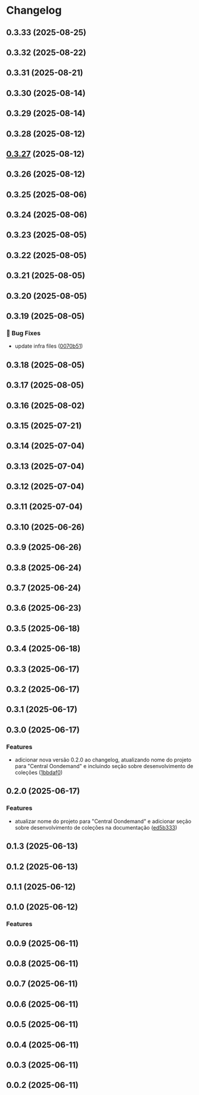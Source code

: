 # Changelog

## 0.3.33 (2025-08-25)

## 0.3.32 (2025-08-22)

## 0.3.31 (2025-08-21)

## 0.3.30 (2025-08-14)

## 0.3.29 (2025-08-14)

## 0.3.28 (2025-08-12)

## [0.3.27](https://github.com/oondemand/central-oondemand-backend/compare/0.3.26...0.3.27) (2025-08-12)

## 0.3.26 (2025-08-12)

## 0.3.25 (2025-08-06)

## 0.3.24 (2025-08-06)

## 0.3.23 (2025-08-05)

## 0.3.22 (2025-08-05)

## 0.3.21 (2025-08-05)

## 0.3.20 (2025-08-05)

## 0.3.19 (2025-08-05)

### 🐛 Bug Fixes

* update infra files ([0070b51](https://github.com/oondemand/central-oondemand-backend/commit/0070b51d0e274358ee9feb1e186d610ce27bf912))

## 0.3.18 (2025-08-05)

## 0.3.17 (2025-08-05)

## 0.3.16 (2025-08-02)

## 0.3.15 (2025-07-21)

## 0.3.14 (2025-07-04)

## 0.3.13 (2025-07-04)

## 0.3.12 (2025-07-04)

## 0.3.11 (2025-07-04)

## 0.3.10 (2025-06-26)

## 0.3.9 (2025-06-26)

## 0.3.8 (2025-06-24)

## 0.3.7 (2025-06-24)

## 0.3.6 (2025-06-23)

## 0.3.5 (2025-06-18)

## 0.3.4 (2025-06-18)

## 0.3.3 (2025-06-17)

## 0.3.2 (2025-06-17)

## 0.3.1 (2025-06-17)

## 0.3.0 (2025-06-17)

### Features

* adicionar nova versão 0.2.0 ao changelog, atualizando nome do projeto para "Central Oondemand" e incluindo seção sobre desenvolvimento de coleções ([1bbdaf0](https://github.com/oondemand/central-oondemand-backend/commit/1bbdaf05b538684d5536a057253d9c454da692e7))

## 0.2.0 (2025-06-17)

### Features

* atualizar nome do projeto para "Central Oondemand" e adicionar seção sobre desenvolvimento de coleções na documentação ([ed5b333](https://github.com/oondemand/central-oondemand/commit/ed5b333728e5eeb478954c58db8062520511b2df))

## 0.1.3 (2025-06-13)

## 0.1.2 (2025-06-13)

## 0.1.1 (2025-06-12)

## 0.1.0 (2025-06-12)

### Features

## 0.0.9 (2025-06-11)

## 0.0.8 (2025-06-11)

## 0.0.7 (2025-06-11)

## 0.0.6 (2025-06-11)

## 0.0.5 (2025-06-11)

## 0.0.4 (2025-06-11)

## 0.0.3 (2025-06-11)

## 0.0.2 (2025-06-11)
